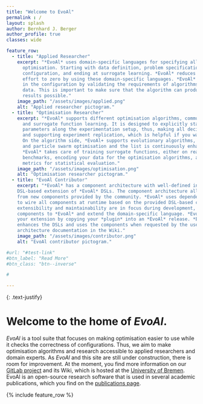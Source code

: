 ```yaml
---
title: "Welcome to EvoAl"
permalink : /
layout: splash
author: Bernhard J. Berger
author_profile: true
classes: wide

feature_row:
  - title: "Applied Researcher"
    excerpt: "*EvoAl* uses domain-specific languages for specifying all aspects of
      optimisation. Starting with data definition, problem specification, algorithm
      configuration, and ending at surrogate learning. *EvoAl* reduces the programming
      effort to zero by using these domain-specific languages. *EvoAl* supports you
      in the configuration by validating the requirements of algorithms against your
      data. This is important to make sure that the algorithm can produce the best
      results possible."
    image_path: "/assets/images/applied.png"
    alt: "Applied researcher pictogram."
  - title: "Optimisation Researcher"
    excerpt: "*EvoAl* supports different optimisation algorithms, community benchmarks,
      and surrogate function learning. It is designed to explicitly state all configuration
      parameters along the experimentation setup, thus, making all decisions transparent
      and supporting experiment replication, which is helpful if you want to earn an [ACM artifact badge](https://www.acm.org/publications/policies/artifact-review-and-badging-current).
      On the algorithm side, *EvoAl+ supports evolutionary algorithms, evolutionary strategies,
      and particle swarm optimisation and the list is continuously enhanced. Furthermore,
      *EvoAl* takes care of training surrogate functions, either on real-world data or
      benchmarks, encoding your data for the optimisation algorithms, and determining useful
      metrics for statistical evaluation." 
    image_path: "/assets/images/optimisation.png"
    alt: "Optimisation researcher pictogram."
  - title: "EvoAl Contributor"
    excerpt: "*EvoAl* has a component architecture with well-defined interfaces and allows a
    DSL-based extension of *EvoAl* DSLs. The component architecture allows anyone to benefit
    from new components provided by the community. *EvoAl* uses dependency injection internally
    to wire all components at runtime based on the provided DSL-based configuration. As
    extensibility and maintainability are in focus during development, you can easily add new
    components to *EvoAl* and extend the domain-specific language. *EvoAl* users can simply use
    your extension by copying your *plugin* into an *EvoAl* release. *EvoAl* automatically
    enhances the DSLs and uses the components when requested by the user. You will find the
    architecture documentation in the Wiki."
    image_path: "/assets/images/contributor.png"
    alt: "EvoAl contributor pictogram."

#url: "#test-link"
#btn_label: "Read More"
#btn_class: "btn--inverse"

# 

---
```


{: .text-justify}

# Welcome to the home of *EvoAl*.

*EvoAl* is a tool suite that focuses on making optimisation easier to use while
it checks the correctness of configurations. Thus, we aim to make optimisation
algorithms and research accessible to applied researchers and domain experts.
As *EvoAl* and this site are still under construction, there is room for
improvement. At the moment, you find more information on our
[GitLab project]((https://gitlab.informatik.uni-bremen.de/evoal/source/evoal-core))
and its Wiki, which is hosted at the [University of Bremen](https://www.uni-bremen.de).
EvoAl is an open-source research software that is used in several academic
publications, which you find on the [publications page](pages/publications). 

{% include feature_row %}